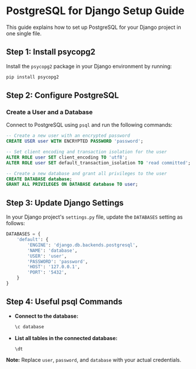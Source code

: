 # PostgreSQL for Django Setup Guide

This guide explains how to set up PostgreSQL for your Django project in one single file.

## Step 1: Install psycopg2

Install the `psycopg2` package in your Django environment by running:

```bash
pip install psycopg2
```

## Step 2: Configure PostgreSQL

### Create a User and a Database

Connect to PostgreSQL using `psql` and run the following commands:

```sql
-- Create a new user with an encrypted password
CREATE USER user WITH ENCRYPTED PASSWORD 'password';

-- Set client encoding and transaction isolation for the user
ALTER ROLE user SET client_encoding TO 'utf8';
ALTER ROLE user SET default_transaction_isolation TO 'read committed';

-- Create a new database and grant all privileges to the user
CREATE DATABASE database;
GRANT ALL PRIVILEGES ON DATABASE database TO user;
```

## Step 3: Update Django Settings

In your Django project's `settings.py` file, update the `DATABASES` setting as follows:

```python
DATABASES = {
    'default': {
        'ENGINE': 'django.db.backends.postgresql',
        'NAME': 'database',
        'USER': 'user',
        'PASSWORD': 'password',
        'HOST': '127.0.0.1',
        'PORT': '5432',
    }
}
```

## Step 4: Useful psql Commands

- **Connect to the database:**

  ```bash
  \c database
  ```

- **List all tables in the connected database:**

  ```bash
  \dt
  ```

**Note:** Replace `user`, `password`, and `database` with your actual credentials.
